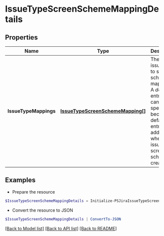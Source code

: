 # IssueTypeScreenSchemeMappingDetails
## Properties

Name | Type | Description | Notes
------------ | ------------- | ------------- | -------------
**IssueTypeMappings** | [**IssueTypeScreenSchemeMapping[]**](IssueTypeScreenSchemeMapping.md) | The list of issue type to screen scheme mappings. A *default* entry cannot be specified because a default entry is added when an issue type screen scheme is created. | 

## Examples

- Prepare the resource
```powershell
$IssueTypeScreenSchemeMappingDetails = Initialize-PSJiraIssueTypeScreenSchemeMappingDetails  -IssueTypeMappings null
```

- Convert the resource to JSON
```powershell
$IssueTypeScreenSchemeMappingDetails | ConvertTo-JSON
```

[[Back to Model list]](../README.md#documentation-for-models) [[Back to API list]](../README.md#documentation-for-api-endpoints) [[Back to README]](../README.md)


